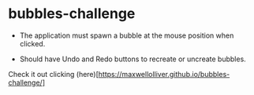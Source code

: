 # bubbles-challenge

- The application must spawn a bubble at the mouse position when clicked.

- Should have Undo and Redo buttons to recreate or uncreate bubbles.

Check it out clicking (here)[https://maxwellolliver.github.io/bubbles-challenge/]
